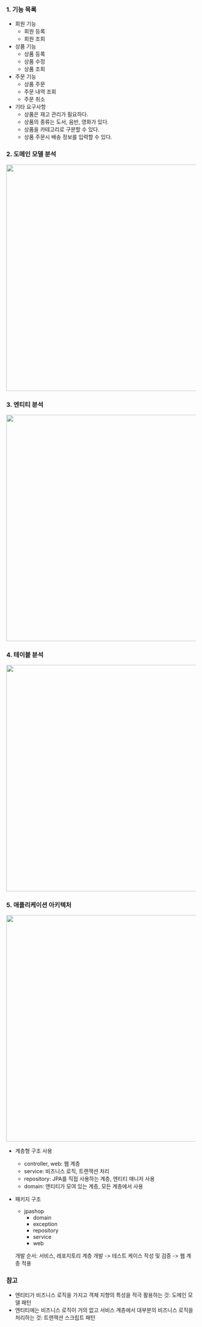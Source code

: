 ### 1. 기능 목록
- 회원 기능
  - 회원 등록
  - 회원 조회
- 상품 기능
  - 상품 등록
  - 상품 수정
  - 상품 조회
- 주문 기능
  - 상품 주문
  - 주문 내역 조회
  - 주문 취소
- 기타 요구사항
  - 상품은 재고 관리가 필요하다.
  - 상품의 종류는 도서, 음반, 영화가 있다.
  - 상품을 카테고리로 구분할 수 있다.
  - 상품 주문시 배송 정보를 입력할 수 있다.

### 2. 도메인 모델 분석
<img src="https://github.com/jn4624/jpa-shop-web/assets/60414800/198db36d-8fbf-44c6-89db-be2aab7c2614" width="600">

### 3. 엔티티 분석
<img src="https://github.com/jn4624/jpa-shop-web/assets/60414800/92ef8742-4573-4a22-b968-39c83a9422c8" width="600">

### 4. 테이블 분석
<img src="https://github.com/jn4624/jpa-shop-web/assets/60414800/85573ad7-934a-4f29-8e33-dfb21528a8d2" width="600">

### 5. 애플리케이션 아키텍처
<img src="https://github.com/jn4624/jpa-shop-web/assets/60414800/a2e65d68-6148-45d8-9ed6-75015ce82e2e" width="600">

- 계층형 구조 사용
  - controller, web: 웹 계층
  - service: 비즈니스 로직, 트랜잭션 처리
  - repository: JPA를 직접 사용하는 계층, 엔티티 매니저 사용
  - domain: 엔티티가 모여 있는 계층, 모든 계층에서 사용


- 패키지 구조
  - jpashop
    - domain
    - exception
    - repository
    - service
    - web


  개발 순서: 서비스, 레포지토리 계층 개발 -> 테스트 케이스 작성 및 검증 -> 웹 계층 적용

### 참고
- 엔티티가 비즈니스 로직을 가지고 객체 지향의 특성을 적극 활용하는 것: 도메인 모델 패턴
- 엔티티에는 비즈니스 로직이 거의 없고 서비스 계층에서 대부분의 비즈니스 로직을 처리하는 것: 트랜잭션 스크립트 패턴
